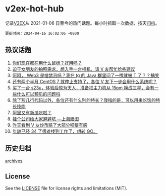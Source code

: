 # v2ex-hot-hub

 记录[V2EX](https://www.v2ex.com/)从 2021-01-06 日至今的热门话题。每小时抓取一次数据，按天[归档](archives)。

`更新时间：2024-04-16 16:02:06 +0800`

## 热议话题

1. [你们现在都在用什么鼠标？好用吗？](https://www.v2ex.com/t/1032790)
1. [迫于女朋友的拍照需求，想入手一台相机，请 V 友帮忙给些建议](https://www.v2ex.com/t/1032674)
1. [呵呵， Web3 是啥禁忌吗？我在 tg 的 Java 群里问了一嘴就被 T 了？？搞笑](https://www.v2ex.com/t/1032832)
1. [还有两个半月 CentOS 7 就停止支持了，各位 V 友下一步会用什么系统呢？](https://www.v2ex.com/t/1032729)
1. [买了一台 s23u，体验后惊为天人，准备把主力机从 15pm 换成三星，会有一些什么可以预见的问题吗](https://www.v2ex.com/t/1032696)
1. [除了写几行代码以外，各位还有什么别的特长？我指的是，可以用来吃饭的特长技能](https://www.v2ex.com/t/1032777)
1. [阿里又有新瓜吃啦？](https://www.v2ex.com/t/1032830)
1. [挂个公司给大家避避坑 —上海臻图](https://www.v2ex.com/t/1032778)
1. [昨天看到 V 友炒币赔了大部分积蓄有感](https://www.v2ex.com/t/1032819)
1. [年龄已经 34 了很难找到工作了，想转 GO。](https://www.v2ex.com/t/1032851)

## 历史归档

[archives](archives)

## License

See the [LICENSE](LICENSE) file for license rights and limitations (MIT).
